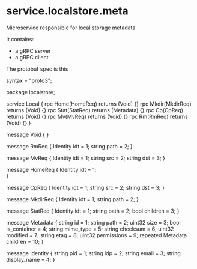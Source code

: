 # service.localstore.meta
Microservice responsible for local storage metadata

It contains:

* a gRPC server
* a gRPC client

The protobuf spec is this

  
  syntax = "proto3";
  
  package localstore;
  
  service Local {
      rpc Home(HomeReq) returns (Void) {}
      rpc Mkdir(MkdirReq) returns (Void) {}
      rpc Stat(StatReq) returns (Metadata) {}
      rpc Cp(CpReq) returns (Void) {}
      rpc Mv(MvReq) returns (Void) {}
      rpc Rm(RmReq) returns (Void) {}
  }
  
  message Void {
  }
  
  message RmReq {
      Identity idt = 1;
      string path = 2;
  }
  
  message MvReq {
      Identity idt = 1;
      string src = 2;
      string dst = 3;
  }
  
  message HomeReq {
      Identity idt = 1;    
  }
  
  message CpReq {
      Identity idt = 1;
      string src = 2;
      string dst = 3;
  }
  
  message MkdirReq {
      Identity idt = 1;
      string path = 2;
  }
  
  message StatReq {
      Identity idt = 1;
      string path = 2;
      bool children = 3;
  }
  
  message Metadata {
      string id = 1;
      string path = 2;
      uint32 size = 3;
      bool is_container = 4;
      string mime_type = 5;
      string checksum = 6;
      uint32 modified = 7;
      string etag = 8; 
      uint32 permissions = 9;
      repeated Metadata children = 10;
  } 
  
  message Identity {
      string pid = 1;
      string idp = 2;
      string email = 3;
      string display_name = 4;
  }



